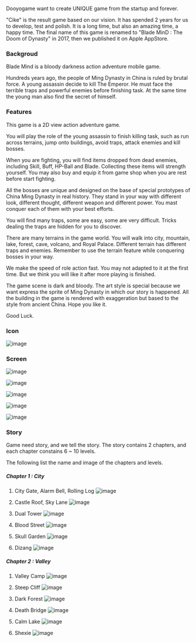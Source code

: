 
Dooyogame want to create UNIQUE game from the startup and forever. 

"Cike" is the result game based on our vision. It has spended 2 years for us to develop, test and polish. It is a long time, but also an amazing time, a happy time. The final name of this game is renamed to "Blade MinD : The Doom of Dynasty" in 2017, then we published it on Apple AppStore. 


### Backgroud

Blade Mind is a bloody darkness action adventure mobile game.

Hundreds years ago, the people of Ming Dynasty in China is ruled by brutal force. A young assassin decide to kill The Emperor. He must face the terrible traps and powerful enemies before finishing task. At the same time the young man also find the secret of himself.


### Features

This game is a 2D view action adventure game.

You will play the role of the young assassin to finish killing task, such as run across terrains, jump onto buildings, avoid traps, attack enemies and kill bosses.

When you are fighting, you will find items dropped from dead enemies, including Skill, Buff, HP-Ball and Blade. Collecting these items will strength yourself. You may also buy and equip it from game shop when you are rest before start fighting.

All the bosses are unique and designed on the base of special prototypes of China Ming Dynasty in real history. They stand in your way with different look, different thought, different weapon and different power. You mast conquer each of them with your best efforts. 

You will find many traps, some are easy, some are very difficult. Tricks dealing the traps are hidden for you to discover. 

There are many terrains in the game world. You will walk into city, mountain, lake, forest, cave, volcano, and Royal Palace. Different terrain has different traps and enemies. Remember to use the terrain feature while conquering bosses in your way.

We make the speed of role action fast. You may not adapted to it at the first time. But we think you will like it after more playing is finished. 

The game scene is dark and bloody. The art style is special because we want express the sprite of Ming Dynasty in which our story is happened. All the building in the game is rendered with exaggeration but based to the style from ancient China. Hope you like it.

Good Luck.


### Icon 

![image](/cike/image_en/icon_appstore.jpg)


### Screen

![image](/cike/image_en/screen_appstore_0.png)

![image](/cike/image_en/screen_appstore_1.png)

![image](/cike/image_en/screen_appstore_2.png)

![image](/cike/image_en/screen_appstore_3.png)

![image](/cike/image_en/screen_appstore_4.png)



### Story

Game need story, and we tell the story. The story contains 2 chapters, and each chapter constains 6 ~ 10 levels. 

The following list the name and image of the chapters and levels. 

##### Chapter 1 : City

1. City Gate, Alarm Bell, Rolling Log
![image](/cike/image_en/level_1_1.jpg)

2. Castle Roof, Sky Lane
![image](/cike/image_en/level_1_2.jpg)

3. Dual Tower
![image](/cike/image_en/level_1_3.jpg)

4. Blood Street
![image](/cike/image_en/level_1_4.jpg)

5. Skull Garden
![image](/cike/image_en/level_1_5.jpg)

6. Dizang 
![image](/cike/image_en/level_1_6.jpg)


##### Chapter 2 : Valley

1. Valley Camp
![image](/cike/image_en/level_2_1.jpg)

2. Steep Cliff
![image](/cike/image_en/level_2_2.jpg)

3. Dark Forest
![image](/cike/image_en/level_2_3.jpg)

4. Death Bridge
![image](/cike/image_en/level_2_4.jpg)

5. Calm Lake
![image](/cike/image_en/level_2_5.jpg)

6. Shexie
![image](/cike/image_en/level_2_6.jpg)








